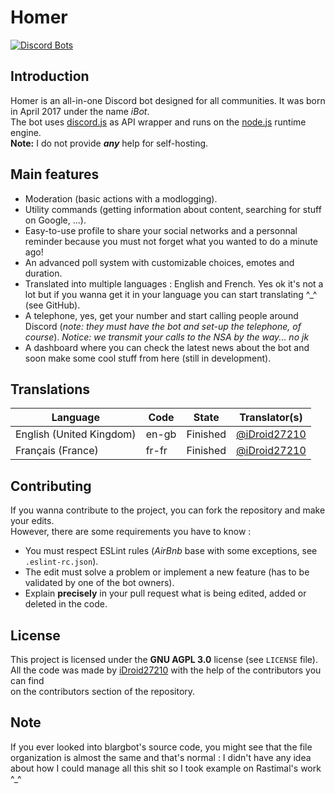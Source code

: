 # Homer

[![Discord Bots](https://discordbots.org/api/widget/305277118105911296.svg)](https://discordbots.org/bot/305277118105911296)

## Introduction
Homer is an all-in-one Discord bot designed for all communities. It was born in April 2017 under the name *iBot*.  
The bot uses [discord.js](https://discord.js.org) as API wrapper and runs on the [node.js](https://nodejs.org) runtime engine.  
**Note:** I do not provide ***any*** help for self-hosting.  

## Main features
- Moderation (basic actions with a modlogging).
- Utility commands (getting information about content, searching for stuff on Google, ...).
- Easy-to-use profile to share your social networks and a personnal reminder because you must not forget what you wanted to do a minute ago!
- An advanced poll system with customizable choices, emotes and duration.
- Translated into multiple languages : English and French. Yes ok it's not a lot but if you wanna get it in your language you can start translating ^_^ (see GitHub).
- A telephone, yes, get your number and start calling people around Discord (*note: they must have the bot and set-up the telephone, of course*). *Notice: we transmit your calls to the NSA by the way... no jk*
- A dashboard where you can check the latest news about the bot and soon make some cool stuff from here (still in development).
  
## Translations

Language                                  | Code    | State      | Translator(s)
------------------------------------------|---------|------------|------------------------------------------------
English (United Kingdom)                  | en-gb   | Finished   | [@iDroid27210](https://github.com/iDroid27210)
Français (France)                         | fr-fr   | Finished   | [@iDroid27210](https://github.com/iDroid27210)

## Contributing
If you wanna contribute to the project, you can fork the repository and make your edits.  
However, there are some requirements you have to know :  
- You must respect ESLint rules (*AirBnb* base with some exceptions, see `.eslint-rc.json`).  
- The edit must solve a problem or implement a new feature (has to be validated by one of the bot owners).  
- Explain **precisely** in your pull request what is being edited, added or deleted in the code.  
  
## License
This project is licensed under the **GNU AGPL 3.0** license (see `LICENSE` file).  
All the code was made by [iDroid27210](https://github.com/iDroid27210) with the help of the contributors you can find  
on the contributors section of the repository.
  
## Note
If you ever looked into blargbot's source code, you might see that the file organization is almost the same and that's normal : I didn't have any idea about how I could manage all this shit so I took example on Rastimal's work ^_^
